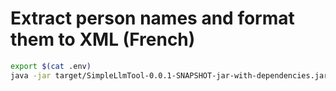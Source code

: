 # Extract person names and format them to XML (French)

```bash
export $(cat .env)
java -jar target/SimpleLlmTool-0.0.1-SNAPSHOT-jar-with-dependencies.jar --user-prompt-string "the text" --system-prompt-file experimentations/extract_names_to_xml_fr/system-prompt.txt --provider "Mistral AI" --model-file examples/mistral-large-latest@mistralai.yaml
```

